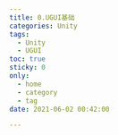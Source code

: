 ```yaml
---
title: 0.UGUI基础
categories: Unity
tags:
  - Unity
  - UGUI
toc: true
sticky: 0
only:
  - home
  - category
  - tag
date: 2021-06-02 00:42:00

---
```




<!-- more -->